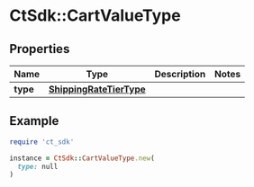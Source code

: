 # CtSdk::CartValueType

## Properties

| Name | Type | Description | Notes |
| ---- | ---- | ----------- | ----- |
| **type** | [**ShippingRateTierType**](ShippingRateTierType.md) |  |  |

## Example

```ruby
require 'ct_sdk'

instance = CtSdk::CartValueType.new(
  type: null
)
```

